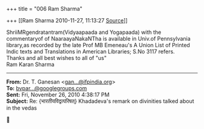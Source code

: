 +++
title = "006 Ram Sharma"

+++
[[Ram Sharma	2010-11-27, 11:13:27 [Source](https://groups.google.com/g/bvparishat/c/qiRrP1l-GfQ)]]



 ShriiMRgendratantram(Vidyaapaada and Yogapaada) with the commentaryof of NaaraayaNakaNTha is available in Univ.of Pennsylvania library,as recorded by the late Prof MB Emeneau's A Union List of Printed Indic texts and Translations in American Libraries; S.No 3117 refers.  
 Thanks and all best wishes to all of "us"  
 Ram Karan Sharma  

  

  

------------------------------------------------------------------------

**From:** Dr. T. Ganesan \<[gan...@ifpindia.org]()\>  
**To:** [bvpar...@googlegroups.com]()  
**Sent:** Fri, November 26, 2010 4:38:17 PM  
**Subject:** Re: {भारतीयविद्वत्परिषत्} Khadadeva's remark on divinities talked about in the vedas  



